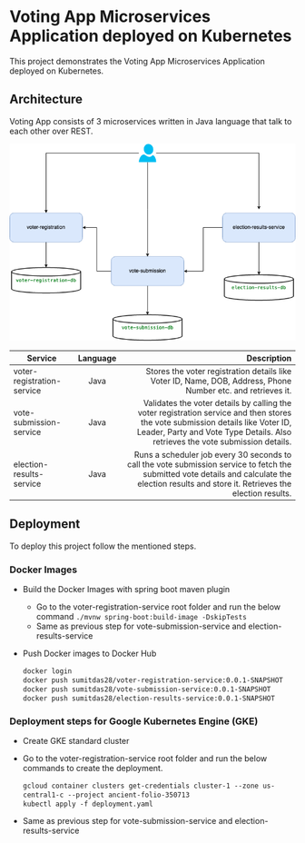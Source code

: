 
# Voting App Microservices Application deployed on Kubernetes

This project demonstrates the Voting App Microservices Application deployed on Kubernetes.





## Architecture

Voting App consists of 3 microservices written in Java language that talk to each other over REST.

![](voting-app.drawio.png)

| Service                    | Language |                                                                                                                                                                                                       Description |
|----------------------------|:--------:|------------------------------------------------------------------------------------------------------------------------------------------------------------------------------------------------------------------:|
| voter-registration-service |   Java   |                                                                                                      Stores the voter registration details like Voter ID, Name, DOB, Address, Phone Number etc. and retrieves it. |
| vote-submission-service    |   Java   | Validates the voter details by calling the voter registration service and then stores the vote submission details like Voter ID, Leader, Party and Vote Type Details. Also retrieves the vote submission details. |
| election-results-service   |   Java   |                    Runs a scheduler job every 30 seconds to call the vote submission service to fetch the submitted vote details and calculate the election results and store it. Retrieves the election results. |


## Deployment

To deploy this project follow the mentioned steps.

### Docker Images

- Build the Docker Images with spring boot maven plugin
   - Go to the voter-registration-service root folder and run the below command
    `./mvnw spring-boot:build-image -DskipTests`
    - Same as previous step for vote-submission-service and election-results-service

- Push Docker images to Docker Hub
    ```
    docker login
    docker push sumitdas28/voter-registration-service:0.0.1-SNAPSHOT
    docker push sumitdas28/vote-submission-service:0.0.1-SNAPSHOT
    docker push sumitdas28/election-results-service:0.0.1-SNAPSHOT
    ```

### Deployment steps for Google Kubernetes Engine (GKE)

- Create GKE standard cluster
- Go to the voter-registration-service root folder and run the below commands to create the deployment.
    ```
    gcloud container clusters get-credentials cluster-1 --zone us-central1-c --project ancient-folio-350713
    kubectl apply -f deployment.yaml
    ```

- Same as previous step for vote-submission-service and election-results-service